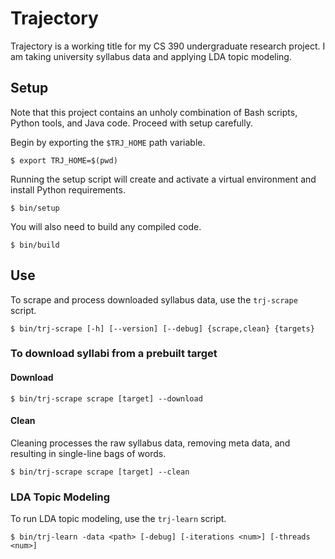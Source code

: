 # Trajectory

Trajectory is a working title for my CS 390 undergraduate research project.
I am taking university syllabus data and applying LDA topic modeling.

## Setup

Note that this project contains an unholy combination of Bash scripts,
Python tools, and Java code. Proceed with setup carefully.

Begin by exporting the `$TRJ_HOME` path variable.

    $ export TRJ_HOME=$(pwd)

Running the setup script will create and activate a virtual environment and
install Python requirements.

    $ bin/setup

You will also need to build any compiled code.

    $ bin/build

## Use

To scrape and process downloaded syllabus data, use the `trj-scrape`
script.

    $ bin/trj-scrape [-h] [--version] [--debug] {scrape,clean} {targets}

### To download syllabi from a prebuilt target

#### Download

    $ bin/trj-scrape scrape [target] --download

#### Clean

Cleaning processes the raw syllabus data, removing meta data, and resulting
in single-line bags of words.

    $ bin/trj-scrape scrape [target] --clean

### LDA Topic Modeling

To run LDA topic modeling, use the `trj-learn` script.

    $ bin/trj-learn -data <path> [-debug] [-iterations <num>] [-threads <num>]

